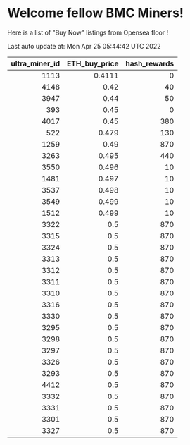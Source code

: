 # Welcome fellow BMC Miners!
Here is a list of "Buy Now" listings from Opensea floor !


Last auto update at: Mon Apr 25 05:44:42 UTC 2022


|   ultra_miner_id |   ETH_buy_price |   hash_rewards |
|-----------------:|----------------:|---------------:|
|             1113 |          0.4111 |              0 |
|             4148 |          0.42   |             40 |
|             3947 |          0.44   |             50 |
|              393 |          0.45   |              0 |
|             4017 |          0.45   |            380 |
|              522 |          0.479  |            130 |
|             1259 |          0.49   |            870 |
|             3263 |          0.495  |            440 |
|             3550 |          0.496  |             10 |
|             1481 |          0.497  |             10 |
|             3537 |          0.498  |             10 |
|             3549 |          0.499  |             10 |
|             1512 |          0.499  |             10 |
|             3322 |          0.5    |            870 |
|             3315 |          0.5    |            870 |
|             3324 |          0.5    |            870 |
|             3313 |          0.5    |            870 |
|             3312 |          0.5    |            870 |
|             3311 |          0.5    |            870 |
|             3310 |          0.5    |            870 |
|             3316 |          0.5    |            870 |
|             3330 |          0.5    |            870 |
|             3295 |          0.5    |            870 |
|             3298 |          0.5    |            870 |
|             3297 |          0.5    |            870 |
|             3326 |          0.5    |            870 |
|             3293 |          0.5    |            870 |
|             4412 |          0.5    |            870 |
|             3332 |          0.5    |            870 |
|             3331 |          0.5    |            870 |
|             3301 |          0.5    |            870 |
|             3327 |          0.5    |            870 |